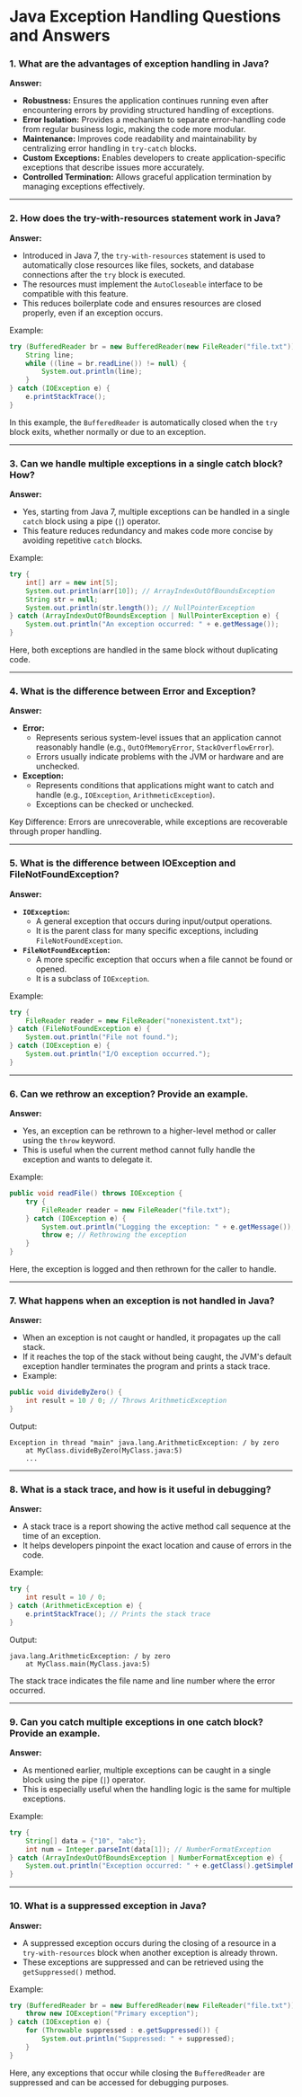 # Java Exception Handling Questions and Answers

### 1. What are the advantages of exception handling in Java?
**Answer:**
- **Robustness:** Ensures the application continues running even after encountering errors by providing structured handling of exceptions.
- **Error Isolation:** Provides a mechanism to separate error-handling code from regular business logic, making the code more modular.
- **Maintenance:** Improves code readability and maintainability by centralizing error handling in `try-catch` blocks.
- **Custom Exceptions:** Enables developers to create application-specific exceptions that describe issues more accurately.
- **Controlled Termination:** Allows graceful application termination by managing exceptions effectively.

---

### 2. How does the try-with-resources statement work in Java?
**Answer:**
- Introduced in Java 7, the `try-with-resources` statement is used to automatically close resources like files, sockets, and database connections after the `try` block is executed.
- The resources must implement the `AutoCloseable` interface to be compatible with this feature.
- This reduces boilerplate code and ensures resources are closed properly, even if an exception occurs.

Example:
```java
try (BufferedReader br = new BufferedReader(new FileReader("file.txt"))) {
    String line;
    while ((line = br.readLine()) != null) {
        System.out.println(line);
    }
} catch (IOException e) {
    e.printStackTrace();
}
```
In this example, the `BufferedReader` is automatically closed when the `try` block exits, whether normally or due to an exception.

---

### 3. Can we handle multiple exceptions in a single catch block? How?
**Answer:**
- Yes, starting from Java 7, multiple exceptions can be handled in a single `catch` block using a pipe (`|`) operator.
- This feature reduces redundancy and makes code more concise by avoiding repetitive `catch` blocks.

Example:
```java
try {
    int[] arr = new int[5];
    System.out.println(arr[10]); // ArrayIndexOutOfBoundsException
    String str = null;
    System.out.println(str.length()); // NullPointerException
} catch (ArrayIndexOutOfBoundsException | NullPointerException e) {
    System.out.println("An exception occurred: " + e.getMessage());
}
```
Here, both exceptions are handled in the same block without duplicating code.

---

### 4. What is the difference between Error and Exception?
**Answer:**
- **Error:**
  - Represents serious system-level issues that an application cannot reasonably handle (e.g., `OutOfMemoryError`, `StackOverflowError`).
  - Errors usually indicate problems with the JVM or hardware and are unchecked.
- **Exception:**
  - Represents conditions that applications might want to catch and handle (e.g., `IOException`, `ArithmeticException`).
  - Exceptions can be checked or unchecked.

Key Difference: Errors are unrecoverable, while exceptions are recoverable through proper handling.

---

### 5. What is the difference between IOException and FileNotFoundException?
**Answer:**
- **`IOException`:**
  - A general exception that occurs during input/output operations.
  - It is the parent class for many specific exceptions, including `FileNotFoundException`.
- **`FileNotFoundException`:**
  - A more specific exception that occurs when a file cannot be found or opened.
  - It is a subclass of `IOException`.

Example:
```java
try {
    FileReader reader = new FileReader("nonexistent.txt");
} catch (FileNotFoundException e) {
    System.out.println("File not found.");
} catch (IOException e) {
    System.out.println("I/O exception occurred.");
}
```

---

### 6. Can we rethrow an exception? Provide an example.
**Answer:**
- Yes, an exception can be rethrown to a higher-level method or caller using the `throw` keyword.
- This is useful when the current method cannot fully handle the exception and wants to delegate it.

Example:
```java
public void readFile() throws IOException {
    try {
        FileReader reader = new FileReader("file.txt");
    } catch (IOException e) {
        System.out.println("Logging the exception: " + e.getMessage());
        throw e; // Rethrowing the exception
    }
}
```
Here, the exception is logged and then rethrown for the caller to handle.

---

### 7. What happens when an exception is not handled in Java?
**Answer:**
- When an exception is not caught or handled, it propagates up the call stack.
- If it reaches the top of the stack without being caught, the JVM's default exception handler terminates the program and prints a stack trace.
- Example:
```java
public void divideByZero() {
    int result = 10 / 0; // Throws ArithmeticException
}
```
Output:
```
Exception in thread "main" java.lang.ArithmeticException: / by zero
	at MyClass.divideByZero(MyClass.java:5)
	...
```

---

### 8. What is a stack trace, and how is it useful in debugging?
**Answer:**
- A stack trace is a report showing the active method call sequence at the time of an exception.
- It helps developers pinpoint the exact location and cause of errors in the code.

Example:
```java
try {
    int result = 10 / 0;
} catch (ArithmeticException e) {
    e.printStackTrace(); // Prints the stack trace
}
```
Output:
```
java.lang.ArithmeticException: / by zero
	at MyClass.main(MyClass.java:5)
```
The stack trace indicates the file name and line number where the error occurred.

---

### 9. Can you catch multiple exceptions in one catch block? Provide an example.
**Answer:**
- As mentioned earlier, multiple exceptions can be caught in a single block using the pipe (`|`) operator.
- This is especially useful when the handling logic is the same for multiple exceptions.

Example:
```java
try {
    String[] data = {"10", "abc"};
    int num = Integer.parseInt(data[1]); // NumberFormatException
} catch (ArrayIndexOutOfBoundsException | NumberFormatException e) {
    System.out.println("Exception occurred: " + e.getClass().getSimpleName());
}
```

---

### 10. What is a suppressed exception in Java?
**Answer:**
- A suppressed exception occurs during the closing of a resource in a `try-with-resources` block when another exception is already thrown.
- These exceptions are suppressed and can be retrieved using the `getSuppressed()` method.

Example:
```java
try (BufferedReader br = new BufferedReader(new FileReader("file.txt"))) {
    throw new IOException("Primary exception");
} catch (IOException e) {
    for (Throwable suppressed : e.getSuppressed()) {
        System.out.println("Suppressed: " + suppressed);
    }
}
```
Here, any exceptions that occur while closing the `BufferedReader` are suppressed and can be accessed for debugging purposes.
